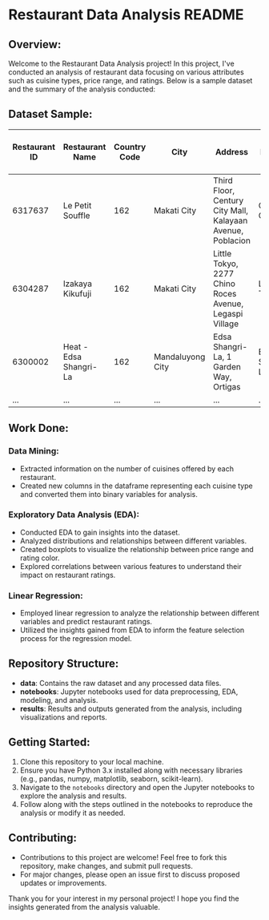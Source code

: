# Restaurant Data Analysis README

## Overview:

Welcome to the Restaurant Data Analysis project! In this project, I've conducted an analysis of restaurant data focusing on various attributes such as cuisine types, price range, and ratings. Below is a sample dataset and the summary of the analysis conducted:

## Dataset Sample:

| Restaurant ID | Restaurant Name                    | Country Code | City           | Address                                                      | Locality              | Locality Verbose                               | Longitude | Latitude | Cuisines                                | Average Cost for two | Currency        | Has Table booking | Has Online delivery | Is delivering now | Switch to order menu | Price range | Aggregate rating | Rating color | Rating text | Votes |
|---------------|------------------------------------|--------------|----------------|--------------------------------------------------------------|-----------------------|------------------------------------------------|-----------|----------|-----------------------------------------|---------------------|-----------------|-------------------|-------------------|------------------|----------------------|-------------|------------------|--------------|--------------|-------|
| 6317637       | Le Petit Souffle                  | 162          | Makati City    | Third Floor, Century City Mall, Kalayaan Avenue, Poblacion | Century City Mall     | Century City Mall, Poblacion, Makati City     | 121.0275  | 14.5654  | French, Japanese, Desserts             | 1100                | Botswana Pula(P) | Yes               | No                | No               | No                   | 3           | 4.8              | Dark Green   | Excellent    | 314   |
| 6304287       | Izakaya Kikufuji                  | 162          | Makati City    | Little Tokyo, 2277 Chino Roces Avenue, Legaspi Village      | Little Tokyo          | Little Tokyo, Legaspi Village, Makati City  | 121.0141  | 14.5537  | Japanese                               | 1200                | Botswana Pula(P) | Yes               | No                | No               | No                   | 3           | 4.5              | Dark Green   | Excellent    | 591   |
| 6300002       | Heat - Edsa Shangri-La            | 162          | Mandaluyong City | Edsa Shangri-La, 1 Garden Way, Ortigas                     | Edsa Shangri-La       | Edsa Shangri-La, Ortigas, Mandaluyong City  | 121.0568  | 14.5814  | Seafood, Asian, Filipino, Indian     | 4000                | Botswana Pula(P) | Yes               | No                | No               | No                   | 4           | 4.4              | Green        | Very Good    | 270   |
| ...           | ...                                | ...          | ...            | ...                                                          | ...                   | ...                                            | ...       | ...      | ...                                     | ...                 | ...             | ...               | ...               | ...              | ...                  | ...         | ...              | ...          | ...          | ...   |

## Work Done:

### Data Mining:
- Extracted information on the number of cuisines offered by each restaurant.
- Created new columns in the dataframe representing each cuisine type and converted them into binary variables for analysis.

### Exploratory Data Analysis (EDA):
- Conducted EDA to gain insights into the dataset.
- Analyzed distributions and relationships between different variables.
- Created boxplots to visualize the relationship between price range and rating color.
- Explored correlations between various features to understand their impact on restaurant ratings.

### Linear Regression:
- Employed linear regression to analyze the relationship between different variables and predict restaurant ratings.
- Utilized the insights gained from EDA to inform the feature selection process for the regression model.

## Repository Structure:
- **data**: Contains the raw dataset and any processed data files.
- **notebooks**: Jupyter notebooks used for data preprocessing, EDA, modeling, and analysis.
- **results**: Results and outputs generated from the analysis, including visualizations and reports.

## Getting Started:
1. Clone this repository to your local machine.
2. Ensure you have Python 3.x installed along with necessary libraries (e.g., pandas, numpy, matplotlib, seaborn, scikit-learn).
3. Navigate to the `notebooks` directory and open the Jupyter notebooks to explore the analysis and results.
4. Follow along with the steps outlined in the notebooks to reproduce the analysis or modify it as needed.

## Contributing:
- Contributions to this project are welcome! Feel free to fork this repository, make changes, and submit pull requests.
- For major changes, please open an issue first to discuss proposed updates or improvements.



Thank you for your interest in my personal project! I hope you find the insights generated from the analysis valuable.
